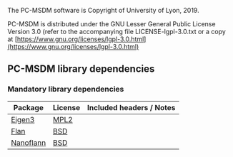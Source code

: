 The PC-MSDM software is Copyright of University of Lyon, 2019.

PC-MSDM is distributed under the GNU Lesser General Public License Version 3.0 (refer to the accompanying file LICENSE-lgpl-3.0.txt or a copy at [https://www.gnu.org/licenses/lgpl-3.0.html](https://www.gnu.org/licenses/lgpl-3.0.html)

## PC-MSDM library dependencies

### Mandatory library dependencies
| Package         |    License    | Included headers / Notes |
| --------------- | ------------- | ------------------------ |
|[Eigen3](https://eigen.tuxfamily.org/)|[MPL2](http://eigen.tuxfamily.org/index.php?title=Main_Page#License)||
|[Flan](http://www.cs.ubc.ca/research/flann/)|[BSD](http://www.cs.ubc.ca/research/flann/)||
|[Nanoflann](https://github.com/jlblancoc/nanoflann)|[BSD](http://www.cs.ubc.ca/research/flann/)||
